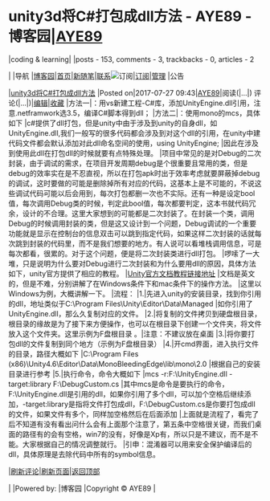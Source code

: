 
# unity3d将C\#打包成dll方法 - AYE89 - 博客园|[AYE89](https://www.cnblogs.com/eniac1946/)
|coding & learning|
|posts - 153, comments - 3, trackbacks - 0, articles - 2

|
|导航
|[博客园](https://www.cnblogs.com/)|[首页](https://www.cnblogs.com/eniac1946/)|[新随笔](https://i.cnblogs.com/EditPosts.aspx?opt=1)|[联系](https://msg.cnblogs.com/send/AYE89)![订阅](//www.cnblogs.com/images/xml.gif)|[订阅](https://www.cnblogs.com/eniac1946/rss)|[管理](https://i.cnblogs.com/)
|公告


|[unity3d将C\#打包成dll方法](https://www.cnblogs.com/eniac1946/p/7243173.html)
|Posted on|2017-07-27 09:43|[AYE89](https://www.cnblogs.com/eniac1946/)|阅读(|...|) 评论(|...|)|[编辑](https://i.cnblogs.com/EditPosts.aspx?postid=7243173)|[收藏](#)
|方法一|：用vs新建工程-C\#库，添加UnityEngine.dll引用，注意.netframwork选3.5，编译C\#脚本得到dll；
|方法二|：使用mono的mcs，具体如下
|c\#提供了dll打包，但是unity中由于涉及到unity的自身dll，如UnityEngine.dll,我们一般写的很多代码都会涉及到对这个dll的引用，在unity中建代码文件都会默认添加对此dll命名空间的使用，using UnityEngine;
|因此在涉及到使用此dll在打包dll的时候就要有点特殊处理。
|项目中常见的是对Debug的二次封装，由于调试的需求，在项目开发周期debug是个很重要且常用的类，但是debug的效率实在是不忍直视，所以在打包apk时出于效率考虑就要屏蔽掉debug的调试，这时要做的可能是删除掉所有对应的代码，这基本上是不可能的，不说这些调试代码可能以后会用到，每次打包都删一次也不实际。还有一种是设定bool值，每次调用Debug类的时候，判定此bool值，每次都要判定，这本书就代码冗余，设计的不合理。这里大家想到的可能都是二次封装了。在封装一个类，调用Debug的时候调用封装的类，但是这又设计到一个问题，Debug调试的一个重要功能就是显示在控制台的信息双击可以跳到指定代码，如果这样二次封装的话就每次跳到封装的代码里，而不是我们想要的地方。有人说可以看堆栈调用信息，可是每次都看，很累的。对于这个问题，便是将二次封装类进行dll打包。
|啰嗦了一大堆，只是说明为什么要对Debug进行二次封装和为什么要用dll的原因，具体方法如下，unity官方提供了相应的教程。
|[Unity官方文档教程链接地址](http://docs.unity3d.com/Manual/UsingDLL.html)
|文档是英文的，但是不难，分别讲解了在Windows条件下和mac条件下的操作方法。
|这里以Windows为例，大概讲解一下。
|流程：
|1.|先进入unity的安装目录，找到你引用的dll，地址类似于C:\Program Files\Unity\Editor\Data\Managed
|如你引用了UnityEngine.dll，那么久复制对应的文件。
|2.|将复制的文件拷贝到硬盘根目录，根目录的缘故是为了接下来方便操作，也可以在根目录下创建一个文件夹，将文件放入这个文件夹。这里示例为F盘根目录 。|注意：不建议放在桌面
|3.|将你要打包dll的文件复制到同个地方（示例为F盘根目录）
|4.|开cmd界面，进入执行文件的目录，路径大概如下
|C:\Program Files (x86)\Unity4.6\Editor\Data\MonoBleedingEdge\lib\mono\2.0
|根据自己的安装目录进行参考
|5.|执行命令，命令大概如下
|mcs -r:F:\UnityEngine.dll -target:library F:\DebugCustom.cs
|其中mcs是命令是要执行的命令，F:\UnityEngine.dll是引用的dll，如果你引用了多个dll，可以加个空格后继续添加，-target:library是指将文件打包成dll，F:\DebugCustom.cs是你要打包成dll的文件，如果文件有多个，同样加空格然后在后面添加
|上面就是流程了，看完了后不知道有没有看出问什么会有上面那个注意了，第五条中空格很关键，而我们桌面的路径有的会有空格，win7的没有，好像是Xp有，所以只是不建议，而不是不能。大家根据自己的情况调整就行。
|引申：混淆器可以用来安全保护编译后的dll，具体原理是去除代码中所有的symbol信息。







|[刷新评论](javascript:void(0);)|[刷新页面](#)|[返回顶部](#top)






|
|Powered by:
|博客园
|Copyright © AYE89
|
